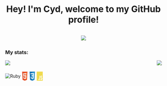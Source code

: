 <h1 align="center"> Hey! I'm Cyd, welcome to my GitHub profile! </h1>
<h2 align="center"> <img src="https://i.pinimg.com/600x315/56/4c/fe/564cfee69ccf032eb54718d523c14d3d.jpg" width="100"> </h2>


<h3 align="left">My stats:</h3>
<div style="display: inline;">
    <img height="154em" src="https://github-readme-stats.vercel.app/api?username=cydlos&count_private=true?&bg_color=C6DDF0&text_color=39393A&title_color=353D2F"></a> 	<img height="154em" align="right"src="https://github-readme-stats.vercel.app/api/top-langs/?username=cydlos&layout=compact&bg_color=C6DDF0&text_color=39393A&title_color=353D2F"></a>
</div>

<div style="display: inline_block"><br>
  <img align="center" alt="Ruby" height="30" width="20" src="https://cdn.jsdelivr.net/gh/devicons/devicon/icons/ruby/ruby-original.svg">
  <img align="center" alt="HTML" height="30" width="20" src="https://raw.githubusercontent.com/devicons/devicon/master/icons/html5/html5-original.svg">
  <img align="center" alt="CSS" height="30" width="20" src="https://raw.githubusercontent.com/devicons/devicon/master/icons/css3/css3-original.svg"> 
  <img align="center" alt="JS" height="30" width="20" src="https://raw.githubusercontent.com/devicons/devicon/master/icons/javascript/javascript-plain.svg">
</div>
  
